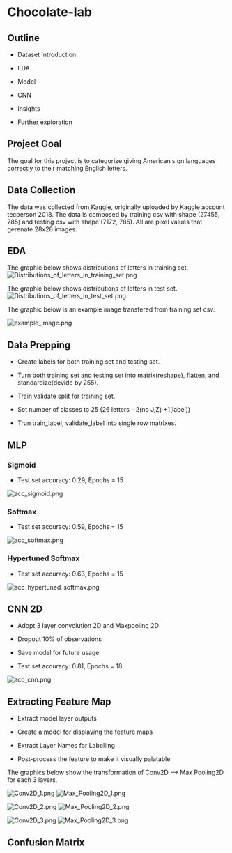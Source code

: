 # Chocolate-lab

## Outline

- Dataset Introduction

- EDA

- Model

- CNN

- Insights

- Further exploration

## Project Goal

The goal for this project is to categorize giving American sign languages correctly to their matching English letters.

## Data Collection

The data was collected from Kaggle, originally uploaded by Kaggle account tecperson 2018. The data is composed by training csv with shape (27455, 785) and testing csv with shape (7172, 785). All are pixel values that gerenate 28x28 images.

## EDA

The graphic below shows distributions of letters in training set.
![Distributions_of_letters_in_training_set.png](Distributions_of_letters_in_training_set.png)

The graphic below shows distributions of letters in test set.
![Distributions_of_letters_in_test_set.png](Distributions_of_letters_in_test_set.png)

The graphic below is an example image transfered from training set csv.

![example_image.png](example_image.png)

## Data Prepping

- Create labels for both training set and testing set.

- Turn both training set and testing set into matrix(reshape), flatten, and standardize(devide by 255).

- Train validate split for training set.

- Set number of classes to 25 (26 letters - 2(no J,Z) +1(label))

- Trun train_label, validate_label into single row matrixes.

## MLP

### Sigmoid

- Test set accuracy: 0.29, Epochs = 15

![acc_sigmoid.png](acc_sigmoid.png)

### Softmax

- Test set accuracy: 0.59, Epochs = 15

![acc_softmax.png](acc_softmax.png)

### Hypertuned Softmax

- Test set accuracy: 0.63, Epochs = 15

![acc_hypertuned_softmax.png](acc_hypertuned_softmax.png)

## CNN 2D

- Adopt 3 layer convolution 2D and Maxpooling 2D

- Dropout 10% of observations

- Save model for future usage

- Test set accuracy: 0.81, Epochs = 18

![acc_cnn.png](acc_cnn.png)

## Extracting Feature Map

- Extract model layer outputs

- Create a model for displaying the feature maps

- Extract Layer Names for Labelling

- Post-process the feature to make it visually palatable
 
 The graphics below show the transformation of Conv2D --> Max Pooling2D for each 3 layers.
 
 ![Conv2D_1.png](Conv2D_1.png)
 ![Max_Pooling2D_1.png](Max_Pooling2D_1.png)
 
 ![Conv2D_2.png](Conv2D_2.png)
 ![Max_Pooling2D_2.png](Max_Pooling2D_2.png)
 
 ![Conv2D_3.png](Conv2D_3.png)
 ![Max_Pooling2D_3.png](Max_Pooling2D_3.png)
 
 ## Confusion Matrix
 
 
